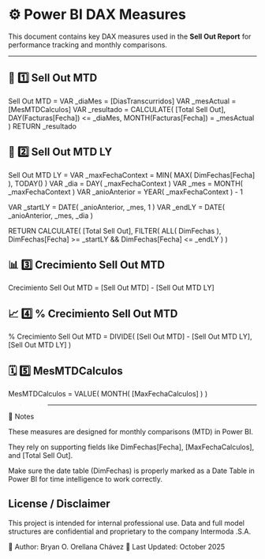 # ⚙️ Power BI DAX Measures

This document contains key DAX measures used in the **Sell Out Report** for performance tracking and monthly comparisons.

---

## 📅 1️⃣ Sell Out MTD
Sell Out MTD = 
VAR _diaMes = [DiasTranscurridos]
VAR _mesActual = [MesMTDCalculos]
VAR _resultado = 
    CALCULATE(
        [Total Sell Out],
        DAY(Facturas[Fecha]) <= _diaMes,
        MONTH(Facturas[Fecha]) = _mesActual
    )
RETURN 
    _resultado

## 📆 2️⃣ Sell Out MTD LY

Sell Out MTD LY =
VAR _maxFechaContext = MIN( MAX( DimFechas[Fecha] ), TODAY() )
VAR _dia = DAY( _maxFechaContext )
VAR _mes = MONTH( _maxFechaContext )
VAR _anioAnterior = YEAR( _maxFechaContext ) - 1

VAR _startLY = DATE( _anioAnterior, _mes, 1 )
VAR _endLY = DATE( _anioAnterior, _mes, _dia )

RETURN
CALCULATE(
    [Total Sell Out],
    FILTER(
        ALL( DimFechas ),
        DimFechas[Fecha] >= _startLY &&
        DimFechas[Fecha] <= _endLY
    )
)

## 📊 3️⃣ Crecimiento Sell Out MTD

Crecimiento Sell Out MTD = 
[Sell Out MTD] - [Sell Out MTD LY]

## 📈 4️⃣ % Crecimiento Sell Out MTD 
% Crecimiento Sell Out MTD = 
DIVIDE(
    [Sell Out MTD] - [Sell Out MTD LY],
    [Sell Out MTD LY]
)

## 🗓️ 5️⃣ MesMTDCalculos
MesMTDCalculos = 
VALUE( MONTH( [MaxFechaCalculos] ) )

>>------------------
🧩 Notes

These measures are designed for monthly comparisons (MTD) in Power BI.

They rely on supporting fields like DimFechas[Fecha], [MaxFechaCalculos], and [Total Sell Out].

Make sure the date table (DimFechas) is properly marked as a Date Table in Power BI for time intelligence to work correctly.

## License / Disclaimer

This project is intended for internal professional use. Data and full model structures are confidential and proprietary to the company Intermoda .S.A.

📘 Author: Bryan O. Orellana Chávez
📅 Last Updated: October 2025





